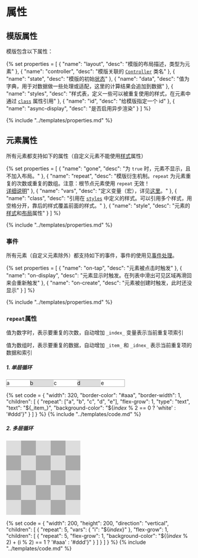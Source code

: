 # 属性

## 模版属性

模版包含以下属性：

{% set properties = [
	{ "name": "layout", "desc": "模版的布局描述，类型为元素" },
	{ "name": "controller", "desc": "模版关联的 <a href='Event.md#controller'><code>Controller</code></a> 类名" },
	{ "name": "state", "desc": "模版的初始<a href='State.md'>状态</a>" },
	{ "name": "data", "desc": "值为字典，用于对数据做一些处理或适配，这里的计算结果会追加到数据" },
  { "name": "styles", "desc": "样式表，定义一些可以被重复使用的样式，在元素中通过 <a href='#class'><code>class</code></a> 属性引用" },
	{ "name": "id", "desc": "给模版指定一个 id" },
	{ "name": "async-display", "desc": "是否启用异步渲染" }
] %}

{% include "../templates/properties.md" %}

## 元素属性

所有元素都支持如下的属性（自定义元素不能使用[样式](Style.md)属性）

{% set properties = [
	{ "name": "gone", "desc": "为 <code>true</code> 时，元素不显示，且不加入布局。" },
	{ "name": "repeat", "desc": "模版衍生机制。<code>repeat</code> 为元素重复的次数或重复的数组。注意：根节点元素使用 <code>repeat</code> 无效！<br><a href='#repeat属性'>详细说明</a>" },
	{ "name": "vars", "desc": "定义变量（宏），详见<a href='DataBinding.md#定义变量（宏）'>这里</a>。" },
  { "name": "class", "desc": "引用在 <a href='#styles'><code>styles</code></a> 中定义的样式。可以引用多个样式，用空格分开，靠后的样式覆盖前面的样式。" },
	{ "name": "style", "desc": "元素的<a href='Style.md'>样式</a>和<a href='Layout.md'>布局</a>属性" }
] %}

{% include "../templates/properties.md" %}

### 事件

所有元素（自定义元素除外）都支持如下的事件，事件的使用见[事件处理](Event.md)。

{% set properties = [
	{ "name": "on-tap", "desc": "元素被点击时触发" },
	{ "name": "on-display", "desc": "元素显示时触发。在列表中滑出可见区域再滑回来会重新触发" },
	{ "name": "on-create", "desc": "元素被创建时触发，此时还没显示" }
] %}

{% include "../templates/properties.md" %}

### `repeat`属性

值为数字时，表示要重复的次数，自动增加 `_index_` 变量表示当前重复项索引

值为数组时，表示要重复的数据，自动增加 `_item_` 和 `_idnex_` 表示当前重复项的数据和索引

<!--sec data-title="示例" data-id="section0" data-collapse=false ces-->

##### 1. 单层循环

<div style="margin:0; position:relative; display:flex; border-color:#aaa; width:320px; border-width:1px; font-size:100%; padding:0; line-height:1.25em; box-sizing:border-box; border-style:solid; "><div style="flex-grow:1; padding:0; text-align:center; position:relative; display:flex; border-width:0; font-size:100%; box-sizing:border-box; margin:0; line-height:1.25em; background-color:white; border-style:solid; ">a</div>
<div style="flex-grow:1; padding:0; text-align:center; position:relative; display:flex; border-width:0; font-size:100%; box-sizing:border-box; margin:0; line-height:1.25em; background-color:#ddd; border-style:solid; ">b</div>
<div style="flex-grow:1; padding:0; text-align:center; position:relative; display:flex; border-width:0; font-size:100%; box-sizing:border-box; margin:0; line-height:1.25em; background-color:white; border-style:solid; ">c</div>
<div style="flex-grow:1;padding:0;text-align: center;position:relative;display:flex;border-width:0;font-size:100%;box-sizing:border-box;margin:0;line-height:1.25em;background-color:#ddd;border-style:solid;">d</div>
<div style="flex-grow:1; padding:0; text-align:center; position:relative; display:flex; border-width:0; font-size:100%; box-sizing:border-box; margin:0; line-height:1.25em; background-color:white; border-style:solid; ">e</div>
</div>

{% set code =
{
  "width": 320,
  "border-color": "#aaa",
  "border-width": 1,
  "children": [
    {
      "repeat": ["a", "b", "c", "d", "e"],
      "flex-grow": 1,
      "type": "text",
      "text": "${_item_}",
      "background-color": "${_index_ % 2 == 0 ? 'white' : '#ddd'}"
    }
  ]
}
%}
{% include "../templates/code.md" %}

##### 2. 多层循环

<div style="padding:0; border-width:0; position:relative; display:flex; width:200px; font-size:100%; box-sizing:border-box; margin:0; flex-direction:column; line-height:1.25em; height:200px; border-style:solid; "><div style="margin:0; position:relative; display:flex; flex-grow:1; border-width:0; font-size:100%; padding:0; line-height:1.25em; box-sizing:border-box; border-style:solid; "><div style="margin:0; position:relative; display:flex; background-color:#ddd; flex-grow:1; border-width:0; font-size:100%; padding:0; line-height:1.25em; box-sizing:border-box; border-style:solid; "></div>
<div style="margin:0; position:relative; display:flex; background-color:#aaa; flex-grow:1; border-width:0; font-size:100%; padding:0; line-height:1.25em; box-sizing:border-box; border-style:solid; "></div>
<div style="margin:0; position:relative; display:flex; background-color:#ddd; flex-grow:1; border-width:0; font-size:100%; padding:0; line-height:1.25em; box-sizing:border-box; border-style:solid; "></div>
<div style="margin:0; position:relative; display:flex; background-color:#aaa; flex-grow:1; border-width:0; font-size:100%; padding:0; line-height:1.25em; box-sizing:border-box; border-style:solid; "></div>
<div style="margin:0; position:relative; display:flex; background-color:#ddd; flex-grow:1; border-width:0; font-size:100%; padding:0; line-height:1.25em; box-sizing:border-box; border-style:solid; "></div>
</div>
<div style="margin:0; position:relative; display:flex; flex-grow:1; border-width:0; font-size:100%; padding:0; line-height:1.25em; box-sizing:border-box; border-style:solid; "><div style="margin:0; position:relative; display:flex; background-color:#aaa; flex-grow:1; border-width:0; font-size:100%; padding:0; line-height:1.25em; box-sizing:border-box; border-style:solid; "></div>
<div style="margin:0; position:relative; display:flex; background-color:#ddd; flex-grow:1; border-width:0; font-size:100%; padding:0; line-height:1.25em; box-sizing:border-box; border-style:solid; "></div>
<div style="margin:0; position:relative; display:flex; background-color:#aaa; flex-grow:1; border-width:0; font-size:100%; padding:0; line-height:1.25em; box-sizing:border-box; border-style:solid; "></div>
<div style="margin:0; position:relative; display:flex; background-color:#ddd; flex-grow:1; border-width:0; font-size:100%; padding:0; line-height:1.25em; box-sizing:border-box; border-style:solid; "></div>
<div style="margin:0; position:relative; display:flex; background-color:#aaa; flex-grow:1; border-width:0; font-size:100%; padding:0; line-height:1.25em; box-sizing:border-box; border-style:solid; "></div>
</div>
<div style="margin:0; position:relative; display:flex; flex-grow:1; border-width:0; font-size:100%; padding:0; line-height:1.25em; box-sizing:border-box; border-style:solid; "><div style="margin:0; position:relative; display:flex; background-color:#ddd; flex-grow:1; border-width:0; font-size:100%; padding:0; line-height:1.25em; box-sizing:border-box; border-style:solid; "></div>
<div style="margin:0; position:relative; display:flex; background-color:#aaa; flex-grow:1; border-width:0; font-size:100%; padding:0; line-height:1.25em; box-sizing:border-box; border-style:solid; "></div>
<div style="margin:0; position:relative; display:flex; background-color:#ddd; flex-grow:1; border-width:0; font-size:100%; padding:0; line-height:1.25em; box-sizing:border-box; border-style:solid; "></div>
<div style="margin:0; position:relative; display:flex; background-color:#aaa; flex-grow:1; border-width:0; font-size:100%; padding:0; line-height:1.25em; box-sizing:border-box; border-style:solid; "></div>
<div style="margin:0; position:relative; display:flex; background-color:#ddd; flex-grow:1; border-width:0; font-size:100%; padding:0; line-height:1.25em; box-sizing:border-box; border-style:solid; "></div>
</div>
<div style="margin:0; position:relative; display:flex; flex-grow:1; border-width:0; font-size:100%; padding:0; line-height:1.25em; box-sizing:border-box; border-style:solid; "><div style="margin:0; position:relative; display:flex; background-color:#aaa; flex-grow:1; border-width:0; font-size:100%; padding:0; line-height:1.25em; box-sizing:border-box; border-style:solid; "></div>
<div style="margin:0; position:relative; display:flex; background-color:#ddd; flex-grow:1; border-width:0; font-size:100%; padding:0; line-height:1.25em; box-sizing:border-box; border-style:solid; "></div>
<div style="margin:0; position:relative; display:flex; background-color:#aaa; flex-grow:1; border-width:0; font-size:100%; padding:0; line-height:1.25em; box-sizing:border-box; border-style:solid; "></div>
<div style="margin:0; position:relative; display:flex; background-color:#ddd; flex-grow:1; border-width:0; font-size:100%; padding:0; line-height:1.25em; box-sizing:border-box; border-style:solid; "></div>
<div style="margin:0; position:relative; display:flex; background-color:#aaa; flex-grow:1; border-width:0; font-size:100%; padding:0; line-height:1.25em; box-sizing:border-box; border-style:solid; "></div>
</div>
<div style="margin:0; position:relative; display:flex; flex-grow:1; border-width:0; font-size:100%; padding:0; line-height:1.25em; box-sizing:border-box; border-style:solid; "><div style="margin:0; position:relative; display:flex; background-color:#ddd; flex-grow:1; border-width:0; font-size:100%; padding:0; line-height:1.25em; box-sizing:border-box; border-style:solid; "></div>
<div style="margin:0; position:relative; display:flex; background-color:#aaa; flex-grow:1; border-width:0; font-size:100%; padding:0; line-height:1.25em; box-sizing:border-box; border-style:solid; "></div>
<div style="margin:0; position:relative; display:flex; background-color:#ddd; flex-grow:1; border-width:0; font-size:100%; padding:0; line-height:1.25em; box-sizing:border-box; border-style:solid; "></div>
<div style="margin:0; position:relative; display:flex; background-color:#aaa; flex-grow:1; border-width:0; font-size:100%; padding:0; line-height:1.25em; box-sizing:border-box; border-style:solid; "></div>
<div style="margin:0; position:relative; display:flex; background-color:#ddd; flex-grow:1; border-width:0; font-size:100%; padding:0; line-height:1.25em; box-sizing:border-box; border-style:solid; "></div>
</div>
</div>

{% set code =
{
  "width": 200,
  "height": 200,
  "direction": "vertical",
  "children": [
    {
      "repeat": 5,
      "vars": {
        "i": "${_index_}"
      },
      "flex-grow": 1,
      "children": [
        {
          "repeat": 5,
          "flex-grow": 1,
          "background-color": "${(_index_ % 2) + (i % 2) == 1 ? '#aaa' : '#ddd'}"
        }
      ]
    }
  ]
}
%}
{% include "../templates/code.md" %}

<!--endsec-->
